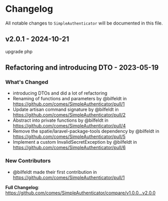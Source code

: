 # Changelog

All notable changes to `SimpleAuthenticator` will be documented in this file.

## v2.0.1 - 2024-10-21

upgrade php

## Refactoring and introducing DTO - 2023-05-19

### What's Changed

- introducing DTOs and did a lot of refactoring
- Renaming of functions and parameters by @bilfeldt in https://github.com/comes/SimpleAuthenticator/pull/1
- Update artisan command signature by @bilfeldt in https://github.com/comes/SimpleAuthenticator/pull/2
- Abstract into private functions by @bilfeldt in https://github.com/comes/SimpleAuthenticator/pull/4
- Remove the spatie/laravel-package-tools dependency by @bilfeldt in https://github.com/comes/SimpleAuthenticator/pull/5
- Implement a custom InvalidSecretException by @bilfeldt in https://github.com/comes/SimpleAuthenticator/pull/6

### New Contributors

- @bilfeldt made their first contribution in https://github.com/comes/SimpleAuthenticator/pull/1

**Full Changelog**: https://github.com/comes/SimpleAuthenticator/compare/v1.0.0...v2.0.0
